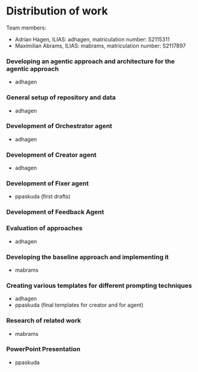 # Distribution of work
Team members:
- Adrian Hagen, ILIAS: adhagen, matriculation number: S2115311
- Maximilian Abrams, ILIAS: mabrams, matriculation number: S2117897

### Developing an agentic approach and architecture for the agentic approach
- adhagen

### General setup of repository and data
- adhagen

### Development of Orchestrator agent
- adhagen

### Development of Creator agent
- adhagen

### Development of Fixer agent
- ppaskuda (first drafts)

### Development of Feedback Agent

### Evaluation of approaches
- adhagen

### Developing the baseline approach and implementing it
- mabrams

### Creating various templates for different prompting techniques
- adhagen
- ppaskuda (final templates for creator and for agent)

### Research of related work
- mabrams

### PowerPoint Presentation
- ppaskuda 